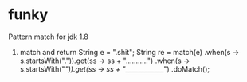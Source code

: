 # funky

Pattern match for jdk 1.8


1.  match and return
        String e = ".shit";
        String re = match(e)
                .when(s -> s.startsWith(".")).get(ss -> ss + "...........")
                .when(s -> s.startsWith("_")).get(ss -> ss + "_____________")
                .doMatch();
